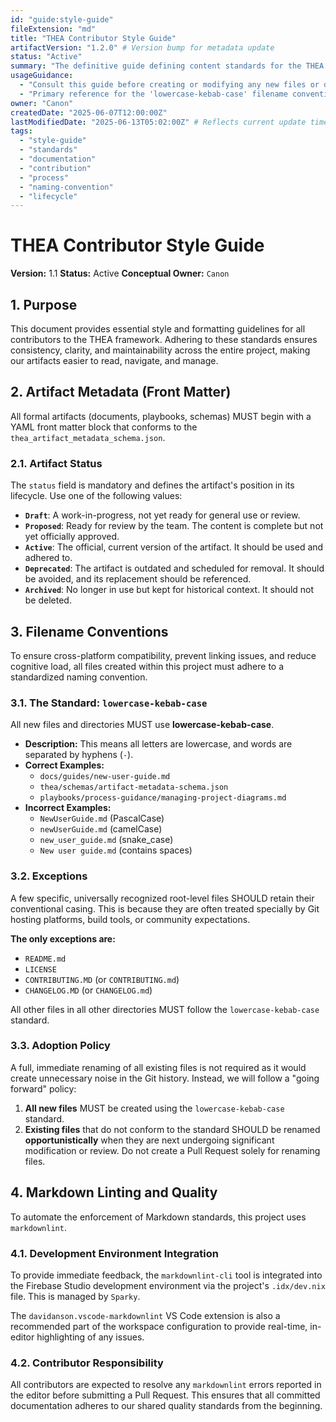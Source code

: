 ```yaml
---
id: "guide:style-guide"
fileExtension: "md"
title: "THEA Contributor Style Guide"
artifactVersion: "1.2.0" # Version bump for metadata update
status: "Active"
summary: "The definitive guide defining content standards for the THEA framework, including filename conventions, artifact status lifecycle, and other stylistic rules."
usageGuidance:
  - "Consult this guide before creating or modifying any new files or documentation to ensure consistency."
  - "Primary reference for the 'lowercase-kebab-case' filename convention."
owner: "Canon"
createdDate: "2025-06-07T12:00:00Z"
lastModifiedDate: "2025-06-13T05:02:00Z" # Reflects current update time
tags:
  - "style-guide"
  - "standards"
  - "documentation"
  - "contribution"
  - "process"
  - "naming-convention"
  - "lifecycle"
---
```

# THEA Contributor Style Guide

**Version:** 1.1
**Status:** Active
**Conceptual Owner:** `Canon`

## 1. Purpose

This document provides essential style and formatting guidelines for all contributors to the THEA framework. Adhering to these standards ensures consistency, clarity, and maintainability across the entire project, making our artifacts easier to read, navigate, and manage.

## 2. Artifact Metadata (Front Matter)

All formal artifacts (documents, playbooks, schemas) MUST begin with a YAML front matter block that conforms to the `thea_artifact_metadata_schema.json`.

### 2.1. Artifact Status

The `status` field is mandatory and defines the artifact's position in its lifecycle. Use one of the following values:

- **`Draft`**: A work-in-progress, not yet ready for general use or review.
- **`Proposed`**: Ready for review by the team. The content is complete but not yet officially approved.
- **`Active`**: The official, current version of the artifact. It should be used and adhered to.
- **`Deprecated`**: The artifact is outdated and scheduled for removal. It should be avoided, and its replacement should be referenced.
- **`Archived`**: No longer in use but kept for historical context. It should not be deleted.

## 3. Filename Conventions

To ensure cross-platform compatibility, prevent linking issues, and reduce cognitive load, all files created within this project must adhere to a standardized naming convention.

### 3.1. The Standard: `lowercase-kebab-case`

All new files and directories MUST use **lowercase-kebab-case**.

- **Description:** This means all letters are lowercase, and words are separated by hyphens (`-`).
- **Correct Examples:**
  - `docs/guides/new-user-guide.md`
  - `thea/schemas/artifact-metadata-schema.json`
  - `playbooks/process-guidance/managing-project-diagrams.md`
- **Incorrect Examples:**
  - `NewUserGuide.md` (PascalCase)
  - `newUserGuide.md` (camelCase)
  - `new_user_guide.md` (snake_case)
  - `New user guide.md` (contains spaces)

### 3.2. Exceptions

A few specific, universally recognized root-level files SHOULD retain their conventional casing. This is because they are often treated specially by Git hosting platforms, build tools, or community expectations.

**The only exceptions are:**

- `README.md`
- `LICENSE`
- `CONTRIBUTING.MD` (or `CONTRIBUTING.md`)
- `CHANGELOG.MD` (or `CHANGELOG.md`)

All other files in all other directories MUST follow the `lowercase-kebab-case` standard.

### 3.3. Adoption Policy

A full, immediate renaming of all existing files is not required as it would create unnecessary noise in the Git history. Instead, we will follow a "going forward" policy:

1. **All new files** MUST be created using the `lowercase-kebab-case` standard.
2. **Existing files** that do not conform to the standard SHOULD be renamed **opportunistically** when they are next undergoing significant modification or review. Do not create a Pull Request solely for renaming files.

## 4. Markdown Linting and Quality

To automate the enforcement of Markdown standards, this project uses `markdownlint`.

### 4.1. Development Environment Integration

To provide immediate feedback, the `markdownlint-cli` tool is integrated into the Firebase Studio development environment via the project's `.idx/dev.nix` file. This is managed by `Sparky`.

The `davidanson.vscode-markdownlint` VS Code extension is also a recommended part of the workspace configuration to provide real-time, in-editor highlighting of any issues.

### 4.2. Contributor Responsibility

All contributors are expected to resolve any `markdownlint` errors reported in the editor before submitting a Pull Request. This ensures that all committed documentation adheres to our shared quality standards from the beginning.
